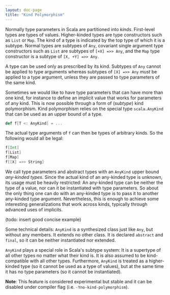 ```yaml
---
layout: doc-page
title: "Kind Polymorphism"
---
```


Normally type parameters in Scala are partitioned into _kinds_. First-level types are types of values. Higher-kinded types are type constructors
such as `List` or `Map`. The kind of a type is indicated by the top type of which it is a subtype. Normal types are subtypes of `Any`,
covariant single argument type constructors such as `List` are subtypes of `[+X] =>> Any`, and the `Map` type constructor is
a subtype of `[X, +Y] =>> Any`.

A type can be used only as prescribed by its kind. Subtypes of `Any` cannot be applied to type arguments whereas subtypes of `[X] =>> Any`
_must_ be applied to a type argument, unless they are passed to type parameters of the same kind.

Sometimes we would like to have type parameters that can have more than one kind, for instance to define an implicit
value that works for parameters of any kind. This is now possible through a form of (_subtype_) kind polymorphism.
Kind polymorphism relies on the special type `scala.AnyKind` that can be used as an upper bound of a type.

```scala
def f[T <: AnyKind] = ...
```

The actual type arguments of `f` can then be types of arbitrary kinds. So the following would all be legal:

```scala
f[Int]
f[List]
f[Map]
f[[X] =>> String]
```

We call type parameters and abstract types with an `AnyKind` upper bound _any-kinded types_.
Since the actual kind of an any-kinded type is unknown, its usage must be heavily restricted: An any-kinded type
can be neither the type of a value, nor can it be instantiated with type parameters. So about the only
thing one can do with an any-kinded type is to pass it to another any-kinded type argument.
Nevertheless, this is enough to achieve some interesting generalizations that work across kinds, typically
through advanced uses of implicits.

(todo: insert good concise example)

Some technical details: `AnyKind` is a synthesized class just like `Any`, but without any members. It extends no other class.
It is declared `abstract` and `final`, so it can be neither instantiated nor extended.

`AnyKind` plays a special role in Scala's subtype system: It is a supertype of all other types no matter what their kind is. It is also assumed to be kind-compatible with all other types. Furthermore, `AnyKind` is treated as a higher-kinded type (so it cannot be used as a type of values), but at the same time it has no type parameters (so it cannot be instantiated).

**Note**: This feature is considered experimental but stable and it can be disabled under compiler flag
(i.e. `-Yno-kind-polymorphism`).
